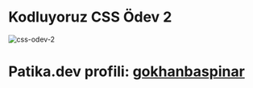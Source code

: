 # Kodluyoruz CSS Ödev 2

![css-odev-2](https://user-images.githubusercontent.com/116072010/200286375-8f124e6e-5d38-4145-af09-e20d488ae334.png)

# Patika.dev profili: [gokhanbaspinar](https://app.patika.dev/gokhanbaspinar)
